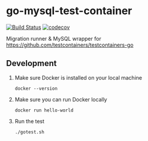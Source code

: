# go-mysql-test-container
[![Build Status](https://app.travis-ci.com/arikama/go-mysql-test-container.svg?branch=master)](https://app.travis-ci.com/arikama/go-mysql-test-container)
[![codecov](https://codecov.io/gh/arikama/go-mysql-test-container/branch/master/graph/badge.svg?token=isZCzDyj1N)](https://codecov.io/gh/arikama/go-mysql-test-container)

Migration runner & MySQL wrapper for https://github.com/testcontainers/testcontainers-go
## Development
1. Make sure Docker is installed on your local machine
   ```
   docker --version
   ```
2. Make sure you can run Docker locally
   ```
   docker run hello-world
   ```
3. Run the test
   ```
   ./gotest.sh
   ```
